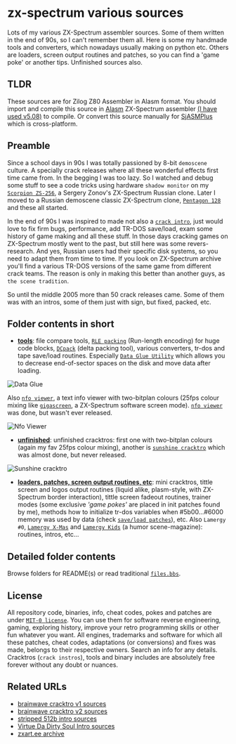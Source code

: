 # zx-spectrum various sources


Lots of my various ZX-Spectrum assembler sources. Some of them written in the end of 90s, so I can't remember them all.
Here is some my handmade tools and converters, which nowadays usually making on python etc. Others are loaders, screen
output routines and patches, so you can find a 'game poke' or another tips. Unfinished sources also.

## TLDR

These sources are for Zilog Z80 Assembler in Alasm format. You should import and compile this source in
[Alasm](https://zxart.ee/rus/soft/tool/music/pro-tracker-alasm/qid:365628/) ZX-Spectrum assembler
[(I have used v5.08)](https://speccy.info/ALASM) to compile. Or convert this source manually for 
[SjASMPlus](http://speccy.info/SjASMPlus) which is cross-platform.

## Preamble

Since a school days in 90s I was totally passioned by 8-bit `demoscene` culture. A specially crack releases where all
these wonderful effects first time came from. In the begging I was too lazy. So I watched and debug some stuff to see a
code tricks using hardware `shadow monitor` on my [`Scorpion ZS-256`](https://en.wikipedia.org/wiki/Scorpion_ZS-256), a
Sergery Zonov's ZX-Spectrum Russian clone. Later I moved to a Russian demoscene classic ZX-Spectrum clone, 
[`Pentagon 128`](https://en.wikipedia.org/wiki/Pentagon_(computer)) and these all started.

In the end of 90s I was inspired to made not also a [`crack intro`](https://www.youtube.com/watch?v=OU9Jh86ISqQ), just
would love to fix firm bugs, performance, add TR-DOS save/load, exam some history of game making and all these stuff. In
those days cracking games on ZX-Spectrum mostly went to the past, but still here was some revers-research. And yes,
Russian users had their specific disk systems, so you need to adapt them from time to time. If you look on ZX-Spectrum
archive you'll find a various TR-DOS versions of the same game from different crack teams. The reason is only in making
this better than another guys, as `the scene tradition`.

So until the middle 2005 more than 50 crack releases came. Some of them was with an intros, some of them just with sign,
but fixed, packed, etc.

## Folder contents in short

- [**tools**](tools): file compare tools, 
[`RLE packing`](https://github.com/alexanderbazhenoff/zx-spectrum-various/blob/main/tools/rle_pack.asm)
(Run-length encoding) for huge code blocks, [`DCpack`](tools/dcpack) (delta packing tool), various converters, tr-dos
and tape save/load routines. Especially
[`Data Glue Utility`](https://zxart.ee/rus/soft/tool/io-handling/diskovye-utility/data-glue-utility/qid:366462/) which 
allows you to decrease end-of-sector spaces on the disk and move data after loading. 

![Data Glue](https://zxart.ee/zxscreen/type:standard/id:392818/zoom:1/filename:image.png)

Also [`nfo viewer`](tools/info_viewer), a text info viewer with two-bitplan colours (25fps colour mixing like
[`gigascreen`](https://speccy.info/Gigascreen), a ZX-Spectrum software screen mode).
[`nfo viewer`](https://zxart.ee/rus/soft/demoscene/nfo-viewer/) was done, but wasn't ever released.

![Nfo Viewer](https://zxart.ee/image/type:prodImage/id:273669/filename:nfoview.png)

- [**unfinished**](unfinished): unfinished cracktros: first one with two-bitplan colours (again my fav 25fps colour
mixing), another is [`sunshine cracktro`](unfinished/sunshine_cracktro) which was almost done, but never released.

![Sunshine cracktro](https://zxart.ee/zxscreen/border:7/mode:mix/pal:srgb/type:gigascreen/zoom:1/id:195010/)

- [**loaders, patches, screen output routines, etc**](loaders_patches_etc): mini cracktros, tittle screen and logos
output routines (liquid alike, plasm-style, with ZX-Spectrum border interaction), tittle screen fadeout routines,
trainer modes (some exclusive *'game pokes'* are placed in init patches found by me), methods how to initialize tr-dos
variables when #5b00...#6000 memory was used by data (check [`save/load patches`](loaders_patches_etc)), etc. Also 
`Lamergy #0`, [`Lamergy X-Mas`](https://vtrd.in/release.php?r=30fb060eda1ec8eb68e3cade38fbf9e9) and 
[`Lamergy Kids`](https://vtrd.in/release.php?r=2bb45ef330a7fc973a847d41f9a62d70) (a humor scene-magazine): routines,
intros, etc...

## Detailed folder contents

Browse folders for README(s) or read traditional [`files.bbs`](files.bbs).

## License

All repository code, binaries, info, cheat codes, pokes and patches are under [`MIT-0 license`](LICENSE). You can use
them for software reverse engineering, gaming, exploring history, improve your retro programming skills or other fun
whatever you want. All engines, trademarks and software for which all these patches, cheat codes, adaptations (or
conversions) and fixes was made, belongs to their respective owners. Search an info for any details. Cracktros 
(`crack instros`), tools and binary includes are absolutely free forever without any doubt or nuances.

## Related URLs

- [brainwave cracktro v1 sources](https://github.com/alexanderbazhenoff/brainwave-cracktro-v1)
- [brainwave cracktro v2 sources](https://github.com/alexanderbazhenoff/brainwave-cracktro-v2)
- [stripped 512b intro sources](https://github.com/alexanderbazhenoff/stripped-512-bytes-inro)
- [Virtue Da Dirty Soul Intro sources](https://github.com/alexanderbazhenoff/virtue-da-dirty-soul-intro)
- [zxart.ee archive](https://zxart.ee/rus/avtory/a/alx/)
